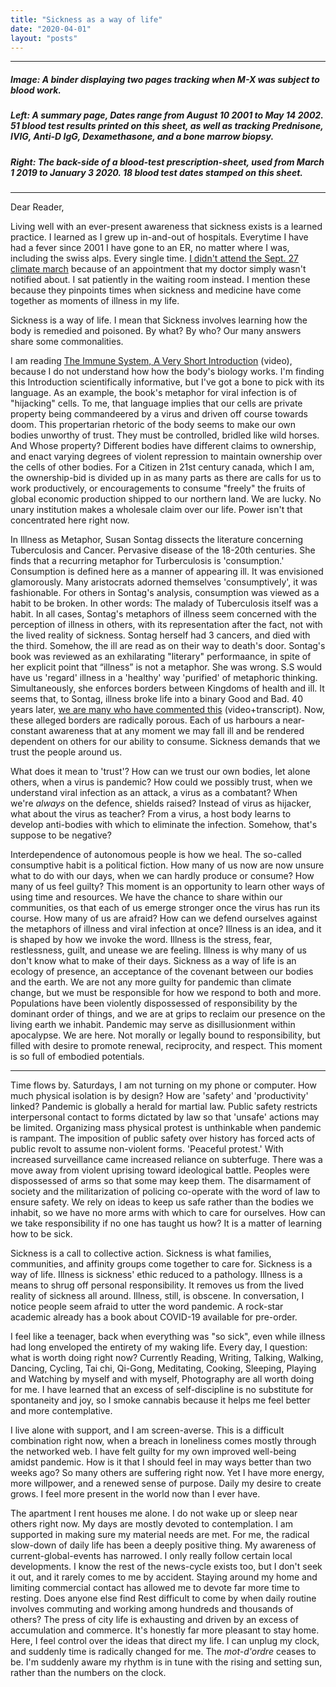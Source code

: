 ```yaml
---
title: "Sickness as a way of life"
date: "2020-04-01"
layout: "posts"
---
```


* * *

##### Image: A binder displaying two pages tracking when M-X was subject to blood work.

##### Left: A summary page, Dates range from August 10 2001 to May 14 2002. 51 blood test results printed on this sheet, as well as tracking Prednisone, IVIG, Anti-D IgG, Dexamethasone, and a bone marrow biopsy.

##### Right: The back-side of a blood-test prescription-sheet, used from March 1 2019 to January 3 2020. 18 blood test dates stamped on this sheet.

* * *

Dear Reader,

Living well with an ever-present awareness that sickness exists is a learned practice. I learned as I grew up in-and-out of hospitals. Everytime I have had a fever since 2001 I have gone to an ER, no matter where I was, including the swiss alps. Every single time. [I didn't attend the Sept. 27 climate march](/2019/09/27/sept-27-2019) because of an appointment that my doctor simply wasn't notified about. I sat patiently in the waiting room instead. I mention these because they pinpoints times when sickness and medicine have come together as moments of illness in my life.

Sickness is a way of life. I mean that Sickness involves learning how the body is remedied and poisoned. By what? By who? Our many answers share some commonalities.

I am reading [The Immune System, A Very Short Introduction](https://www.youtube.com/watch?v=w-2z9JDp-MY) (video), because I do not understand how how the body's biology works. I'm finding this Introduction scientifically informative, but I've got a bone to pick with its language. As an example, the book's metaphor for viral infection is of "hijacking" cells. To me, that language implies that our cells are private property being commandeered by a virus and driven off course towards doom. This propertarian rhetoric of the body seems to make our own bodies unworthy of trust. They must be controlled, bridled like wild horses. And Whose property? Different bodies have different claims to ownership, and enact varying degrees of violent repression to maintain ownership over the cells of other bodies. For a Citizen in 21st century canada, which I am, the ownership-bid is divided up in as many parts as there are calls for us to work productively, or encouragements to consume "freely" the fruits of global economic production shipped to our northern land. We are lucky. No unary institution makes a wholesale claim over our life. Power isn't that concentrated here right now.

In Illness as Metaphor, Susan Sontag dissects the literature concerning Tuberculosis and Cancer. Pervasive disease of the 18-20th centuries. She finds that a recurring metaphor for Turberculosis is 'consumption.' Consumption is defined here as a manner of appearing ill. It was envisioned glamorously. Many aristocrats adorned themselves 'consumptively', it was fashionable. For others in Sontag's analysis, consumption was viewed as a habit to be broken. In other words: The malady of Tuberculosis itself was a habit. In all cases, Sontag's metaphors of illness seem concerned with the perception of illness in others, with its representation after the fact, not with the lived reality of sickness. Sontag herself had 3 cancers, and died with the third. Somehow, the ill are read as on their way to death's door. Sontag's book was reviewed as an exhilarating "literary" performaance, in spite of her explicit point that “illness” is not a metaphor. She was wrong. S.S would have us 'regard' illness in a 'healthy' way 'purified' of metaphoric thinking. Simultaneously, she enforces borders between Kingdoms of health and ill. It seems that, to Sontag, illness broke life into a binary Good and Bad. 40 years later, [we are many who have commented this](https://sickwomantheory.tumblr.com/post/138519901031/transcript-of-my-body-is-a-prison-of-pain-so-i) (video+transcript). Now, these alleged borders are radically porous. Each of us harbours a near-constant awareness that at any moment we may fall ill and be rendered dependent on others for our ability to consume. Sickness demands that we trust the people around us.

What does it mean to 'trust'? How can we trust our own bodies, let alone others, when a virus is pandemic? How could we possibly trust, when we understand viral infection as an attack, a virus as a combatant? When we're _always_ on the defence, shields raised? Instead of virus as hijacker, what about the virus as teacher? From a virus, a host body learns to develop anti-bodies with which to eliminate the infection. Somehow, that's suppose to be negative?

Interdependence of autonomous people is how we heal. The so-called consumptive habit is a political fiction. How many of us now are now unsure what to do with our days, when we can hardly produce or consume? How many of us feel guilty? This moment is an opportunity to learn other ways of using time and resources. We have the chance to share within our communities, os that each of us emerge stronger once the virus has run its course. How many of us are afraid? How can we defend ourselves against the metaphors of illness and viral infection at once? Illness is an idea, and it is shaped by how we invoke the word. Illness is the stress, fear, restlessness, guilt, and unease we are feeling. Illness is why many of us don't know what to make of their days. Sickness as a way of life is an ecology of presence, an acceptance of the covenant between our bodies and the earth. We are not any more guilty for pandemic than climate change, but we must be responsible for how we respond to both and more. Populations have been violently dispossessed of responsibility by the dominant order of things, and we are at grips to reclaim our presence on the living earth we inhabit. Pandemic may serve as disillusionment within apocalypse. We are here. Not morally or legally bound to responsibility, but filled with desire to promote renewal, reciprocity, and respect. This moment is so full of embodied potentials.

* * *

Time flows by. Saturdays, I am not turning on my phone or computer. How much physical isolation is by design? How are 'safety' and 'productivity' linked? Pandemic is globally a herald for martial law. Public safety restricts interpersonal contact to forms dictated by law so that 'unsafe' actions may be limited. Organizing mass physical protest is unthinkable when pandemic is rampant. The imposition of public safety over history has forced acts of public revolt to assume non-violent forms. 'Peaceful protest.' With increased surveillance came increased reliance on subterfuge. There was a move away from violent uprising toward ideological battle. Peoples were dispossessed of arms so that some may keep them. The disarmament of society and the militarization of policing co-operate with the word of law to ensure safety. We rely on ideas to keep us safe rather than the bodies we inhabit, so we have no more arms with which to care for ourselves. How can we take responsibility if no one has taught us how? It is a matter of learning how to be sick.

Sickness is a call to collective action. Sickness is what families, communities, and affinity groups come together to care for. Sickness is a way of life. Illness is sickness' ethic reduced to a pathology. Illness is a means to shrug off personal responsibility. It removes us from the lived reality of sickness all around. Illness, still, is obscene. In conversation, I notice people seem afraid to utter the word pandemic. A rock-star academic already has a book about COVID-19 available for pre-order.

I feel like a teenager, back when everything was "so sick", even while illness had long enveloped the entirety of my waking life. Every day, I question: what is worth doing right now? Currently Reading, Writing, Talking, Walking, Dancing, Cycling, Tai chi, Qi-Gong, Meditating, Cooking, Sleeping, Playing and Watching by myself and with myself, Photography are all worth doing for me. I have learned that an excess of self-discipline is no substitute for spontaneity and joy, so I smoke cannabis because it helps me feel better and more contemplative.

I live alone with support, and I am screen-averse. This is a difficult combination right now, when a breach in loneliness comes mostly through the networked web. I have felt guilty for my own improved well-being amidst pandemic. How is it that I should feel in may ways better than two weeks ago? So many others are suffering right now. Yet I have more energy, more willpower, and a renewed sense of purpose. Daily my desire to create grows. I feel more present in the world now than I ever have.

The apartment I rent houses me alone. I do not wake up or sleep near others right now. My days are mostly devoted to contemplation. I am supported in making sure my material needs are met. For me, the radical slow-down of daily life has been a deeply positive thing. My awareness of current-global-events has narrowed. I only really follow certain local developments. I know the rest of the news-cycle exists too, but I don't seek it out, and it rarely comes to me by accident. Staying around my home and limiting commercial contact has allowed me to devote far more time to resting. Does anyone else find Rest difficult to come by when daily routine involves commuting and working among hundreds and thousands of others? The press of city life is exhausting and driven by an excess of accumulation and commerce. It's honestly far more pleasant to stay home. Here, I feel control over the ideas that direct my life. I can unplug my clock, and suddenly time is radically changed for me. The _mot-d'ordre_ ceases to be. I'm suddenly aware my rhythm is in tune with the rising and setting sun, rather than the numbers on the clock.
